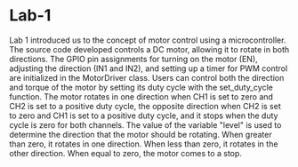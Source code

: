 # Lab-1
 
Lab 1 introduced us to the concept of motor control using a microcontroller. The source code developed controls a DC motor, allowing it to rotate in both directions. The GPIO pin assignments for turning on the motor (EN), adjusting the direction (IN1 and IN2), and setting up a timer for PWM control are initialized in the MotorDriver class. Users can control both the direction and torque of the motor by setting its duty cycle with the set_duty_cycle function. The motor rotates in one direction when CH1 is set to zero and CH2 is set to a positive duty cycle, the opposite direction when CH2 is set to zero and CH1 is set to a positive duty cycle, and it stops when the duty cycle is zero for both channels. The value of the variable "level" is used to determine the direction that the motor should be rotating. When greater than zero, it rotates in one direction. When less than zero, it rotates in the other direction. When equal to zero, the motor comes to a stop.
